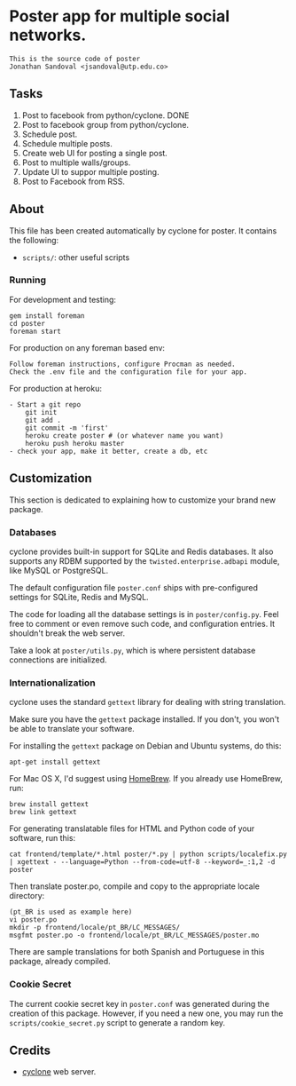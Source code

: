 # Poster app for multiple social networks.

    This is the source code of poster
    Jonathan Sandoval <jsandoval@utp.edu.co>

## Tasks
1. Post to facebook from python/cyclone. DONE
2. Post to facebook group from python/cyclone.
3. Schedule post.
4. Schedule multiple posts.
5. Create web UI for posting a single post.
6. Post to multiple walls/groups.
7. Update UI to suppor multiple posting.
8. Post to Facebook from RSS.


## About

This file has been created automatically by cyclone for poster.
It contains the following:

- ``scripts/``: other useful scripts


### Running

For development and testing:

    gem install foreman
    cd poster
    foreman start

For production on any foreman based env:

    Follow foreman instructions, configure Procman as needed.
    Check the .env file and the configuration file for your app.

For production at heroku:

    - Start a git repo
        git init
        git add .
        git commit -m 'first'
        heroku create poster # (or whatever name you want)
        heroku push heroku master
    - check your app, make it better, create a db, etc


## Customization

This section is dedicated to explaining how to customize your brand new
package.


### Databases

cyclone provides built-in support for SQLite and Redis databases.
It also supports any RDBM supported by the ``twisted.enterprise.adbapi``
module, like MySQL or PostgreSQL.

The default configuration file ``poster.conf`` ships with pre-configured
settings for SQLite, Redis and MySQL.

The code for loading all the database settings is in ``poster/config.py``.
Feel free to comment or even remove such code, and configuration entries. It
shouldn't break the web server.

Take a look at ``poster/utils.py``, which is where persistent database
connections are initialized.


### Internationalization

cyclone uses the standard ``gettext`` library for dealing with string
translation.

Make sure you have the ``gettext`` package installed. If you don't, you won't
be able to translate your software.

For installing the ``gettext`` package on Debian and Ubuntu systems, do this:

    apt-get install gettext

For Mac OS X, I'd suggest using [HomeBrew](http://mxcl.github.com/homebrew>).
If you already use HomeBrew, run:

    brew install gettext
    brew link gettext

For generating translatable files for HTML and Python code of your software,
run this:

    cat frontend/template/*.html poster/*.py | python scripts/localefix.py | xgettext - --language=Python --from-code=utf-8 --keyword=_:1,2 -d poster

Then translate poster.po, compile and copy to the appropriate locale
directory:

    (pt_BR is used as example here)
    vi poster.po
    mkdir -p frontend/locale/pt_BR/LC_MESSAGES/
    msgfmt poster.po -o frontend/locale/pt_BR/LC_MESSAGES/poster.mo

There are sample translations for both Spanish and Portuguese in this package,
already compiled.


### Cookie Secret

The current cookie secret key in ``poster.conf`` was generated during the
creation of this package. However, if you need a new one, you may run the
``scripts/cookie_secret.py`` script to generate a random key.

## Credits

- [cyclone](http://github.com/fiorix/cyclone) web server.
